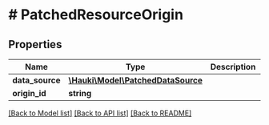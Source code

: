 # # PatchedResourceOrigin

## Properties

Name | Type | Description | Notes
------------ | ------------- | ------------- | -------------
**data_source** | [**\Hauki\Model\PatchedDataSource**](PatchedDataSource.md) |  | [optional]
**origin_id** | **string** |  | [optional]

[[Back to Model list]](../../README.md#models) [[Back to API list]](../../README.md#endpoints) [[Back to README]](../../README.md)
